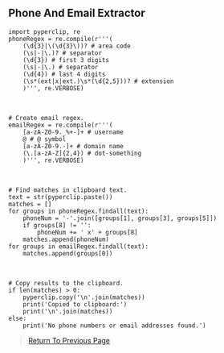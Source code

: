 ## Phone And Email Extractor
```
import pyperclip, re
phoneRegex = re.compile(r'''(
    (\d{3}|\(\d{3}\))? # area code
    (\s|-|\.)? # separator
    (\d{3}) # first 3 digits
    (\s|-|\.) # separator
    (\d{4}) # last 4 digits
    (\s*(ext|x|ext.)\s*(\d{2,5}))? # extension
    )''', re.VERBOSE)
```

<br>

```
# Create email regex.
emailRegex = re.compile(r'''(
    [a-zA-Z0-9._%+-]+ # username
    @ # @ symbol
    [a-zA-Z0-9.-]+ # domain name
    (\.[a-zA-Z]{2,4}) # dot-something
    )''', re.VERBOSE)
```

<br>

```
# Find matches in clipboard text.
text = str(pyperclip.paste())
matches = []
for groups in phoneRegex.findall(text):
    phoneNum = '-'.join([groups[1], groups[3], groups[5]])
    if groups[8] != '':
        phoneNum += ' x' + groups[8]
    matches.append(phoneNum)
for groups in emailRegex.findall(text):
    matches.append(groups[0])
```

<br>

```
# Copy results to the clipboard.
if len(matches) > 0:
    pyperclip.copy('\n'.join(matches))
    print('Copied to clipboard:')
    print('\n'.join(matches))
else:
    print('No phone numbers or email addresses found.')
```

>  <a href="https://theresiap.github.io/Personal-Project/PhoneAndEmail/">Return To Previous Page</a>
